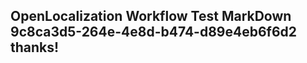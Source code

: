<properties
ms.topic="hero-topic"
ms.test1="hero-topic"
ms.test2="test"/>

## OpenLocalization Workflow Test MarkDown 9c8ca3d5-264e-4e8d-b474-d89e4eb6f6d2 thanks!
